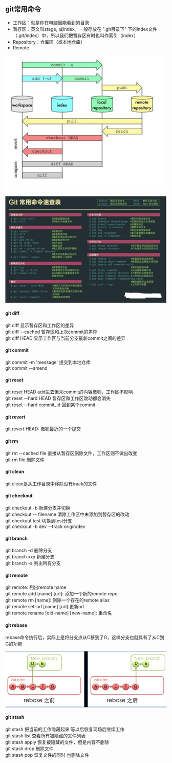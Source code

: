 ## git常用命令
* 工作区：就是你在电脑里能看到的目录
* 暂存区：英文叫stage, 或index。一般存放在 ".git目录下" 下的index文件（.git/index）中，所以我们把暂存区有时也叫作索引（index）
* Repository：仓库区（或本地仓库）
* Remote

![](assets/799705ed.png)

![](assets/295d96d6.png)

#### git diff  
git diff 显示暂存区和工作区的差异  
git diff --cached 暂存区和上次commit的差异  
git diff HEAD  显示工作区与当前分支最新commit之间的差异  
#### git commit 
git commit -m 'message' 提交到本地仓库  
git commit --amend 
#### git reset
git reset HEAD  add进去但未commit的内容撤销，工作区不影响  
git reset --hard HEAD 暂存区和工作区改动都会消失  
git reset --hard commit_id 回到某个commit
#### git revert
git revert HEAD: 撤销最近的一个提交
#### git rm
git rm --cached file 直接从暂存区删除文件，工作区则不做出改变  
git rm file  删除文件 
#### git clean 
git clean是从工作目录中移除没有track的文件
#### git checkout
git checkout -b 新建分支并切换  
git checkout -- filename 清除工作区中未添加到暂存区的改动   
git checkout test 切换到test分支  
git checkout -b dev --track origin/dev 
#### git branch
git branch -d 删除分支  
git branch xxx 新建分支  
git branch -a 列出所有分支 
#### git remote  
git remote: 列出remote name  
git remote add [name] [url]: 添加一个新的remote repo  
git remote rm [name]: 删除一个存在的remote alias  
git remote set-url [name] [url]:更新url  
git remote rename [old-name] [new-name]: 重命名  
#### git rebase
rebase命令执行后，实际上是将分支点从C移到了G，这样分支也就具有了从C到G的功能

![](assets/f0b58ec3.png)

#### git stash
git stash 把当前的工作隐藏起来 等以后恢复现场后继续工作  
git stash list 查看所有被隐藏的文件列表  
git stash apply 恢复被隐藏的文件，但是内容不删除  
git stash drop 删除文件  
git stash pop 恢复文件的同时 也删除文件
